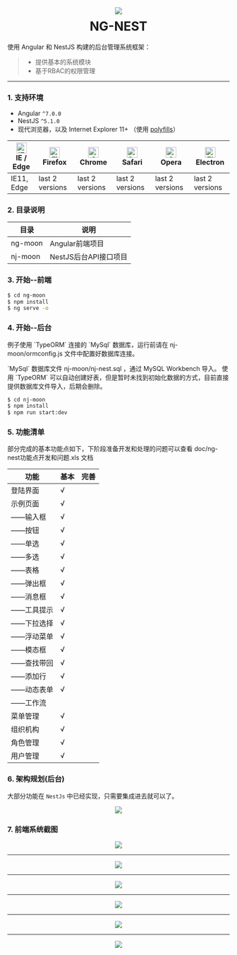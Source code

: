 
<div align="center">
    <img src="https://avatars1.githubusercontent.com/u/46649777?s=200&v=4" />
</div>
<h1 align="center" style="margin-top:10px">
    NG-NEST
</h1>

使用 Angular 和 NestJS 构建的后台管理系统框架：

> * 提供基本的系统模块
> * 基于RBAC的权限管理

------

### 1. 支持环境
- Angular `^7.0.0`
- NestJS `^5.1.0`
- 现代浏览器，以及 Internet Explorer 11+ （使用 [polyfills](https://angular.io/guide/browser-support)）

| [<img src="https://raw.githubusercontent.com/alrra/browser-logos/master/src/edge/edge_48x48.png" alt="IE / Edge" width="24px" height="24px" />](http://godban.github.io/browsers-support-badges/)</br>IE / Edge | [<img src="https://raw.githubusercontent.com/alrra/browser-logos/master/src/firefox/firefox_48x48.png" alt="Firefox" width="24px" height="24px" />](http://godban.github.io/browsers-support-badges/)</br>Firefox | [<img src="https://raw.githubusercontent.com/alrra/browser-logos/master/src/chrome/chrome_48x48.png" alt="Chrome" width="24px" height="24px" />](http://godban.github.io/browsers-support-badges/)</br>Chrome | [<img src="https://raw.githubusercontent.com/alrra/browser-logos/master/src/safari/safari_48x48.png" alt="Safari" width="24px" height="24px" />](http://godban.github.io/browsers-support-badges/)</br>Safari | [<img src="https://raw.githubusercontent.com/alrra/browser-logos/master/src/opera/opera_48x48.png" alt="Opera" width="24px" height="24px" />](http://godban.github.io/browsers-support-badges/)</br>Opera | [<img src="https://raw.githubusercontent.com/alrra/browser-logos/master/src/electron/electron_48x48.png" alt="Electron" width="24px" height="24px" />](http://godban.github.io/browsers-support-badges/)</br>Electron |
| --------- | --------- | --------- | --------- | --------- | --------- |
| IE11, Edge| last 2 versions| last 2 versions| last 2 versions| last 2 versions| last 2 versions

### 2. 目录说明
| 目录        | 说明        |
| ----------- | ----------- |
| ng-moon     | Angular前端项目 |
| nj-moon     | NestJS后台API接口项目  |

### 3. 开始--前端
```bash
$ cd ng-moon
$ npm install
$ ng serve -o
```
### 4. 开始--后台
<p>例子使用 `TypeORM` 连接的 `MySql` 数据库，运行前请在 nj-moon/ormconfig.js 文件中配置好数据库连接。</p>
<p> `MySql` 数据库文件 nj-moon/nj-nest.sql ，通过 MySQL Workbench 导入。 使用 `TypeORM` 可以自动创建好表，但是暂时未找到初始化数据的方式，目前直接提供数据库文件导入，后期会删除。  </p>

```bash
$ cd nj-moon
$ npm install
$ npm run start:dev
```
### 5. 功能清单
<p>部分完成的基本功能点如下，下阶段准备开发和处理的问题可以查看 doc/ng-nest功能点开发和问题.xls 文档</p>

| 功能        | 基本        |  完善       |
| ----------- | ----------- | ----------- |
| 登陆界面    | √           |             |
| 示例页面    | √           |             |
| ——输入框    | √           |             |
| ——按钮      | √           |             |
| ——单选      | √           |             |
| ——多选      | √           |             |
| ——表格      | √           |             |
| ——弹出框    | √           |             |
| ——消息框    | √           |             |
| ——工具提示  | √           |             |
| ——下拉选择  | √           |             |
| ——浮动菜单  | √           |             |
| ——模态框    | √           |             |
| ——查找带回  | √           |             |
| ——添加行    | √           |             |
| ——动态表单  | √           |             |
| ——工作流    |             |             |
| 菜单管理    | √           |             |
| 组织机构    | √           |             |
| 角色管理    | √           |             |
| 用户管理    | √           |             |

### 6. 架构规划(后台)
大部分功能在 `NestJs` 中已经实现，只需要集成进去就可以了。
<div align="center">
    <img src="https://github.com/NG-NEST/ng-nest-moon/blob/master/doc/assets/ng-nest-moon.png?raw=true" />
</div>

### 7. 前端系统截图
<div align="center">
    <img src="https://github.com/NG-NEST/ng-nest-moon/blob/master/doc/assets/ng-nest-login.png?raw=true" />
</div>

------

<div align="center">
    <img src="https://github.com/NG-NEST/ng-nest-moon/blob/master/doc/assets/ng-nest-examples.png?raw=true" />
</div>

------

<div align="center">
    <img src="https://github.com/NG-NEST/ng-nest-moon/blob/master/doc/assets/ng-nest-menu.png?raw=true" />
</div>

------

<div align="center">
    <img src="https://github.com/NG-NEST/ng-nest-moon/blob/master/doc/assets/ng-nest-user.png?raw=true" />
</div>

------

<div align="center">
    <img src="https://github.com/NG-NEST/ng-nest-moon/blob/master/doc/assets/ng-nest-role.png?raw=true" />
</div>

------

<div align="center">
    <img src="https://github.com/NG-NEST/ng-nest-moon/blob/master/doc/assets/ng-nest-module.png?raw=true" />
</div>